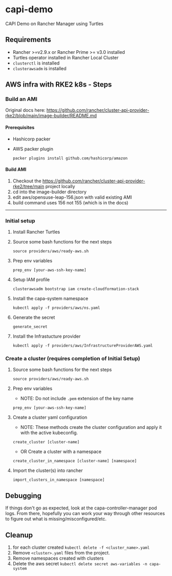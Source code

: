 # capi-demo
CAPI Demo on Rancher Manager using Turtles

## Requirements 

* Rancher >=v2.9.x or Rancher Prime >= v3.0 installed
* Turtles operator installed in Rancher Local Cluster
* `clusterctl` is installed 
* `clusterawsadm` is installed 

## AWS infra with RKE2 k8s - Steps

### Build an AMI
Original docs here: https://github.com/rancher/cluster-api-provider-rke2/blob/main/image-builder/README.md

#### Prerequisites
* Hashicorp packer
* AWS packer plugin 

    `packer plugins install github.com/hashicorp/amazon` 

#### Build AMI
1. Checkout the https://github.com/rancher/cluster-api-provider-rke2/tree/main project locally
1. cd into the image-builder directory
1. edit aws/opensuse-leap-156.json with valid existing AMI
1. build command uses 156 not 155 (which is in the docs)

---

### Initial setup

1. Install Rancher Turtles
1. Source some bash functions for the next steps

    `source providers/aws/ready-aws.sh`
1. Prep env variables

    `prep_env [your-aws-ssh-key-name]`
1. Setup IAM profile

    `clusterawsadm bootstrap iam create-cloudformation-stack`
1. Install the capa-system namespace

    `kubectl apply -f providers/aws/ns.yaml`
1. Generate the secret

    `generate_secret`

1. Install the Infrastucture provider

    `kubectl apply -f providers/aws/InfrastructureProviderAWS.yaml`

### Create a cluster (requires completion of Initial Setup)

1. Source some bash functions for the next steps

    `source providers/aws/ready-aws.sh`
1. Prep env variables 
    * NOTE: Do not include `.pem` extension of the key name

    `prep_env [your-aws-ssh-key-name]`
1. Create a cluster yaml configuration
    * NOTE: These methods create the cluster configuration and apply it with the active kubeconfig.

    `create_cluster [cluster-name]`
    * OR Create a cluster with a namespace

    `create_cluster_in_namespace [cluster-name] [namespace]`

1. Import the cluster(s) into rancher

    `import_clusters_in_namespace [namespace]`

## Debugging

If things don't go as expected, look at the capa-controller-manager pod logs. From there, hopefully you can work your way through other resources to figure out what is missing/misconfigured/etc.

## Cleanup

1. for each cluster created `kubectl delete -f <cluster_name>.yaml`
1. Remove `<cluster>.yaml` files from the project.
1. Remove namespaces created with clusters
1. Delete the aws secret `kubectl delete secret aws-variables -n capa-system`

